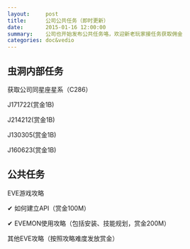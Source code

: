 ```yaml
---
layout:     post
title:      公司公共任务（即时更新）
date:       2015-01-16 12:00:00
summary:    公司也开始发布公共任务咯，欢迎新老玩家接任务获取佣金
categories: doc&vedio
---
```


## 虫洞内部任务

获取公司同星座星系（C286）

J171722(赏金1B)

J214212(赏金1B)

J130305(赏金1B)

J160623(赏金1B)


## 公共任务

EVE游戏攻略

✔ 如何建立API（赏金100M） 

✔ EVEMON使用攻略（包括安装、技能规划，赏金200M）

其他EVE攻略（按照攻略难度发放赏金）
